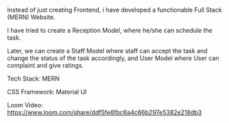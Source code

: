 Instead of just creating Frontend, i have developed a functionable Full Stack (MERN) Website.

I have tried to create a Reception Model, where he/she can schedule the task.

Later, we can create a Staff Model where staff can accept the task and change the status of the task accordingly, and User Model where User can complaint and give ratings.

Tech Stack: MERN

CSS Framework: Material UI

Loom Video: https://www.loom.com/share/ddf5fe6fbc6a4c66b297e5382e218db3
